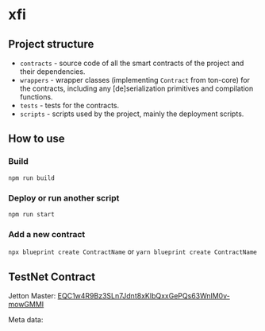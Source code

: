 # xfi

## Project structure

-   `contracts` - source code of all the smart contracts of the project and their dependencies.
-   `wrappers` - wrapper classes (implementing `Contract` from ton-core) for the contracts, including any [de]serialization primitives and compilation functions.
-   `tests` - tests for the contracts.
-   `scripts` - scripts used by the project, mainly the deployment scripts.

## How to use

### Build

`npm run build`


### Deploy or run another script

`npm run start`

### Add a new contract

`npx blueprint create ContractName` or `yarn blueprint create ContractName`


## TestNet Contract
Jetton Master: [EQC1w4R9Bz3SLn7Jdnt8xKIbQxxGePQs63WnlM0v-mowGMMI](https://testnet.tonviewer.com/kQC1w4R9Bz3SLn7Jdnt8xKIbQxxGePQs63WnlM0v-mowGHiC)

Meta data:
